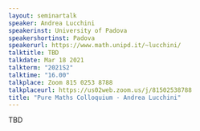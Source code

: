 ```yaml
---
layout: seminartalk
speaker: Andrea Lucchini
speakerinst: University of Padova
speakershortinst: Padova
speakerurl: https://www.math.unipd.it/~lucchini/
talktitle: TBD
talkdate: Mar 18 2021
talkterm: "2021S2"
talktime: "16.00"
talkplace: Zoom 815 0253 8788
talkplaceurl: https://us02web.zoom.us/j/81502538788
title: "Pure Maths Colloquium - Andrea Lucchini"
---
```


 TBD